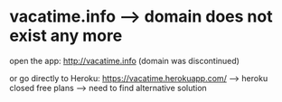# vacatime.info  --> domain does not exist any more

open the app: http://vacatime.info (domain was discontinued)

or go directly to Heroku: https://vacatime.herokuapp.com/ --> heroku closed free plans --> need to find alternative solution
